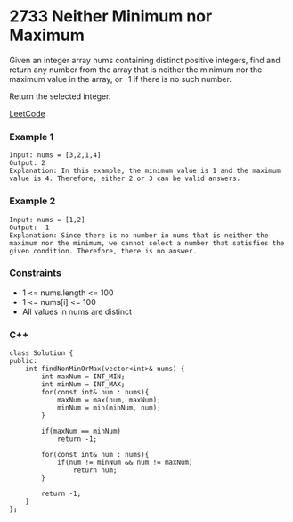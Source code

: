 # 2733 Neither Minimum nor Maximum

Given an integer array nums containing distinct positive integers, find and return any number from the array that is neither the minimum nor the maximum value in the array, or -1 if there is no such number.

Return the selected integer.
 
[LeetCode](ttps://leetcode.cn/problems/neither-minimum-nor-maximum/)

### Example 1

```
Input: nums = [3,2,1,4]
Output: 2
Explanation: In this example, the minimum value is 1 and the maximum value is 4. Therefore, either 2 or 3 can be valid answers.
```

### Example 2

```
Input: nums = [1,2]
Output: -1
Explanation: Since there is no number in nums that is neither the maximum nor the minimum, we cannot select a number that satisfies the given condition. Therefore, there is no answer.
```

### Constraints

* 1 <= nums.length <= 100
* 1 <= nums[i] <= 100
* All values in nums are distinct


### C++ 

```
class Solution {
public:
    int findNonMinOrMax(vector<int>& nums) {
        int maxNum = INT_MIN;
        int minNum = INT_MAX;
        for(const int& num : nums){
            maxNum = max(num, maxNum);
            minNum = min(minNum, num);
        }

        if(maxNum == minNum)
            return -1;
        
        for(const int& num : nums){
            if(num != minNum && num != maxNum)
                return num;
        }
        
        return -1;
    }
};
```